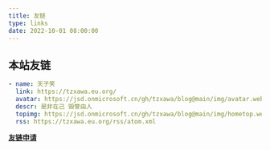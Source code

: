 ```yaml
---
title: 友链
type: links
date: 2022-10-01 08:00:00
---
```

## 本站友链

```yml
- name: 天子笑
  link: https://tzxawa.eu.org/
  avatar: https://jsd.onmicrosoft.cn/gh/tzxawa/blog@main/img/avatar.webp
  descr: 是非在己 毁誉由人
  topimg: https://jsd.onmicrosoft.cn/gh/tzxawa/blog@main/img/hometop.webp
  rss: https://tzxawa.eu.org/rss/atom.xml
```
**[友链申请](mailto:pzjawa@qq.com)**